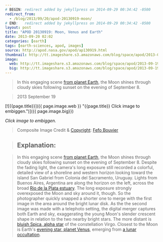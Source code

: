 ```yaml
---
# BEGIN: redirect added by jekyllpress on 2014-09-29 00:34:42 -0500
redirect_from:
  - /blog/2013/09/20/apod-20130919-moon/
# END:   redirect added by jekyllpress on 2014-09-29 00:34:42 -0500
layout: post
title: "APOD 20130919: Moon, Venus and Earth"
date: 2013-09-20 02:02
categories: [earth]
tags: [earth-sciences, apod, images]
source: http://apod.nasa.gov/apod/ap130919.html
thumbnail: http://tt.imageshare.s3.amazonaws.com/blog/space/apod/2013-09-19-moon-venus-and-earth/thumbs/VenusOccultationBouvier900.gif
image:
  web: http://tt.imageshare.s3.amazonaws.com/blog/space/apod/2013-09-19-moon-venus-and-earth/VenusOccultationBouvier900.jpg
  big: http://tt.imageshare.s3.amazonaws.com/blog/space/apod/2013-09-19-moon-venus-and-earth/VenusOccultationBouvier.jpg
---
```


> In this engaging scene
> [from planet Earth](http://earthobservatory.nasa.gov/), the Moon
> shines through cloudy skies following sunset on the evening of
> September 8.

> 2013 September 19

[![{{page.title}}]({{ page.image.web }} "{{page.title}} Click image to embiggen.")]({{ page.image.big}})

*Click image to embiggen.*

> Composite Image Credit & [Copyright](http://apod.nasa.gov/lib/about_apod.html#srapply): [Fefo Bouvier](http://www.fefobouvier.com/)

> ## Explanation:

> In this engaging scene
> [from planet Earth](http://earthobservatory.nasa.gov/), the Moon
> shines through cloudy skies following sunset on the evening of
> September 8. Despite the fading light, the camera's long exposure
> still recorded a colorful, detailed view of a shoreline and western
> horizon looking toward the island San Gabriel from Colonia del
> Sacramento, Uruguay. Lights from Buenos Aires, Argentina are along
> the horizon on the left, across the broad
> [Rio de la Plata estuary](http://earthobservatory.nasa.gov/IOTD/%0Aview.php?id=4028). The
> long exposure strongly overexposed the Moon and sky around it,
> though.  So the photographer quickly snapped a shorter one to merge
> with the first image in the area around the bright lunar disk. As
> the the second image was made with a telephoto setting, the digital
> merger captures both Earth and sky, exaggerating the young Moon's
> slender crescent shape in relation to the two nearby bright
> stars. The more distant is
> [bluish Spica, alpha star](http://apod.nasa.gov/ap120823.html) of
> the constellation Virgo. Closest to the Moon is Earth's
> [evening star, planet Venus](http://www.planetary.org/blogs/guest-blogs/bill-dunford/%0A20130819-map.html),
> emerging from
> [a lunar occultation](http://apod.nasa.gov/ap130913.html).
